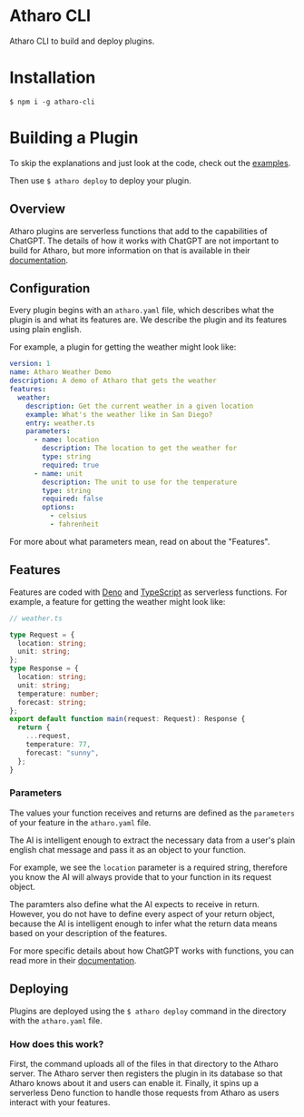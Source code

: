 Atharo CLI
=================

Atharo CLI to build and deploy plugins.

# Installation

`$ npm i -g atharo-cli`

# Building a Plugin

To skip the explanations and just look at the code, check out the [examples](https://github.com/warent/atharo-cli/tree/main/plugins/examples).

Then use `$ atharo deploy` to deploy your plugin.

## Overview

Atharo plugins are serverless functions that add to the capabilities of ChatGPT. The details of how it works with ChatGPT are not important to build for Atharo, but more information on that is available in their [documentation](https://platform.openai.com/docs/guides/gpt/function-calling).

## Configuration

Every plugin begins with an `atharo.yaml` file, which describes what the plugin is and what its features are. We describe the plugin and its features using plain english.

For example, a plugin for getting the weather might look like:
```yml
version: 1
name: Atharo Weather Demo
description: A demo of Atharo that gets the weather
features:
  weather:
    description: Get the current weather in a given location
    example: What's the weather like in San Diego?
    entry: weather.ts
    parameters:
      - name: location
        description: The location to get the weather for
        type: string
        required: true
      - name: unit
        description: The unit to use for the temperature
        type: string
        required: false
        options:
          - celsius
          - fahrenheit
```

For more about what parameters mean, read on about the "Features".

## Features

Features are coded with [Deno](https://deno.com/) and [TypeScript](https://www.typescriptlang.org/) as serverless functions. For example, a feature for getting the weather might look like:

```ts
// weather.ts

type Request = {
  location: string;
  unit: string;
};
type Response = {
  location: string;
  unit: string;
  temperature: number;
  forecast: string;
};
export default function main(request: Request): Response {
  return {
    ...request,
    temperature: 77,
    forecast: "sunny",
  };
}
```

### Parameters

The values your function receives and returns are defined as the `parameters` of your feature in the `atharo.yaml` file.

The AI is intelligent enough to extract the necessary data from a user's plain english chat message and pass it as an object to your function.

For example, we see the `location` parameter is a required string, therefore you know the AI will always provide that to your function in its request object.

The paramters also define what the AI expects to receive in return. However, you do not have to define every aspect of your return object, because the AI is intelligent enough to infer what the return data means based on your description of the features.

For more specific details about how ChatGPT works with functions, you can read more in their [documentation](https://platform.openai.com/docs/guides/gpt/function-calling).

## Deploying

Plugins are deployed using the `$ atharo deploy` command in the directory with the `atharo.yaml` file.

### How does this work?

First, the command uploads all of the files in that directory to the Atharo server. The Atharo server then registers the plugin in its database so that Atharo knows about it and users can enable it. Finally, it spins up a serverless Deno function to handle those requests from Atharo as users interact with your features.